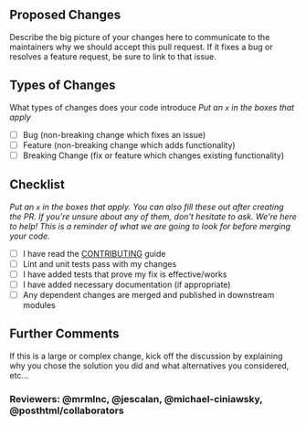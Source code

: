 ## Proposed Changes

Describe the big picture of your changes here to communicate to the maintainers
why we should accept this pull request. If it fixes a bug or resolves a feature
request, be sure to link to that issue.

## Types of Changes

What types of changes does your code introduce
_Put an `x` in the boxes that apply_

- [ ] Bug (non-breaking change which fixes an issue)
- [ ] Feature (non-breaking change which adds functionality)
- [ ] Breaking Change (fix or feature which changes existing functionality)

## Checklist

_Put an `x` in the boxes that apply. You can also fill these out after creating
the PR. If you're unsure about any of them, don't hesitate to ask. We're here to
help! This is a reminder of what we are going to look for before merging your
code._

- [ ] I have read the [CONTRIBUTING](/CONTRIBUTING.md) guide
- [ ] Lint and unit tests pass with my changes
- [ ] I have added tests that prove my fix is effective/works
- [ ] I have added necessary documentation (if appropriate)
- [ ] Any dependent changes are merged and published in downstream modules

## Further Comments

If this is a large or complex change, kick off the discussion by explaining why
you chose the solution you did and what alternatives you considered, etc...

### Reviewers:  @mrmlnc, @jescalan, @michael-ciniawsky, @posthtml/collaborators
